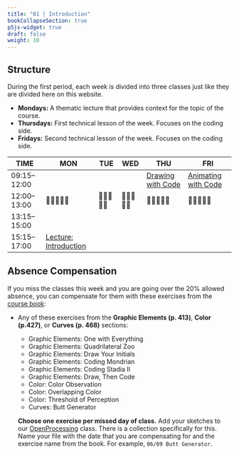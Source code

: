 ```yaml
---
title: "01 | Introduction"
bookCollapseSection: true
p5js-widget: true
draft: false
weight: 10
---
```


## Structure

During the first period, each week is divided into three classes just like they are divided here on this website.

- **Mondays:** A thematic lecture that provides context for the topic of the course.
- **Thursdays:** First technical lesson of the week. Focuses on the coding side.
- **Fridays:** Second technical lesson of the week. Focuses on the coding side.

<div class="calendar">

| TIME | MON | TUE | WED  | THU | FRI |
| --- | --- | --- | --- | --- | --- |
| 09:15–12:00 |  |  |  | [Drawing with Code](./lesson-01) | [Animating with Code](./lesson-02) |
| 12:00–13:00| 🥗🍜🍱🍝🍕 | 🥗🍜🍱🍝🍕 | 🥗🍜🍱🍝🍕 | 🥗🍜🍱🍝🍕 | 🥗🍜🍱🍝🍕 |
| 13:15–15:00 |  |  |  |  |  |
| 15:15–17:00 | [Lecture: Introduction](./lecture) |  |  |  |  |

</div> 

## Absence Compensation

If you miss the classes this week and you are going over the 20% allowed absence, you can compensate for them with these exercises from the [course book](https://primo.aalto.fi/permalink/358AALTO_INST/ha1cg5/alma999439982606526):

- Any of these exercises from the **Graphic Elements (p. 413)**, **Color (p.427)**, or **Curves (p. 468)** sections:
  - Graphic Elements: One with Everything
  - Graphic Elements: Quadrilateral Zoo
  - Graphic Elements: Draw Your Initials
  - Graphic Elements: Coding Mondrian
  - Graphic Elements: Coding Stadia II
  - Graphic Elements: Draw, Then Code
  - Color: Color Observation
  - Color: Overlapping Color
  - Color: Threshold of Perception
  - Curves: Butt Generator

  **Choose one exercise per missed day of class.** Add your sketches to our [OpenProcessing](https://openprocessing.org/class/92392) class. There is a collection specifically for this. Name your file with the date that you are compensating for and the exercise name from the book. For example, `06/09 Butt Generator`.